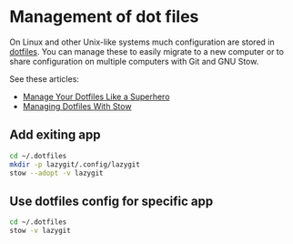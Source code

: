 # Management of dot files

On Linux and other Unix-like systems much configuration are stored in [dotfiles](https://en.wikipedia.org/wiki/Dot_file).
You can manage these to easily migrate to a new computer or to share configuration on
multiple computers with Git and GNU Stow.

See these articles:

- [Manage Your Dotfiles Like a Superhero](https://www.jakewiesler.com/blog/managing-dotfiles)
- [Managing Dotfiles With Stow](https://apiumhub.com/tech-blog-barcelona/managing-dotfiles-with-stow/)

## Add exiting app

```bash
cd ~/.dotfiles
mkdir -p lazygit/.config/lazygit
stow --adopt -v lazygit
```

## Use dotfiles config for specific app

```bash
cd ~/.dotfiles
stow -v lazygit
```
